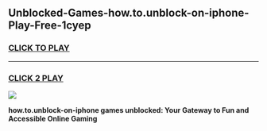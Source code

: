 
## Unblocked-Games-how.to.unblock-on-iphone-Play-Free-1cyep
<h3>
<a href="https://premium76.site?title=how.to.unblock-on-iphone&ref=18A1">CLICK TO PLAY</a></h3>
<hr>

<h3>
<a href="https://premium76.site?title=how.to.unblock-on-iphone&ref=18A1">CLICK 2 PLAY</a>
  
</h3>

<a href="https://premium76.site?title=how.to.unblock-on-iphone&ref=18A1"><img src="https://clearcache.store/games.png"></a>


**how.to.unblock-on-iphone games unblocked: Your Gateway to Fun and Accessible Online Gaming**
